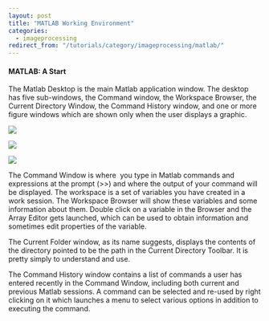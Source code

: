 ```yaml
---
layout: post
title: "MATLAB Working Environment"
categories:
  - imageprocessing
redirect_from: "/tutorials/category/imageprocessing/matlab/"
---
```


#### MATLAB: A Start

The Matlab Desktop is the main Matlab application window. The desktop has five sub-windows, the Command window, the Workspace Browser, the Current Directory Window, the Command History window, and one or more figure windows which are shown only when the user displays a graphic.

![][1]

![][2]

![][3]

The Command Window is where  you type in Matlab commands and expressions at the prompt (>>) and where the output of your command will be displayed. The workspace is a set of variables you have created in a work session. The Workspace Browser will show these variables and some information about them. Double click on a variable in the Browser and the Array Editor gets launched, which can be used to obtain information and sometimes edit properties of the variable.

The Current Folder window, as its name suggests, displays the contents of the directory pointed to be the path in the Current Directory Toolbar. It is pretty simply to understand and use.

The Command History window contains a list of commands a user has entered recently in the Command Window, including both current and previous Matlab sessions. A command can be selected and re-used by right clicking on it which launches a menu to select various options in addition to executing the command.

[1]: https://lh4.googleusercontent.com/qattNMg374Psyb_MyvlrV87-HXls081ATlM12B4i4QVegoA8A3bAFYbMg0n0tXNWlPGQXlipgtHJbNou72Efy1U605xaiwSA0IEz4HYjQHjCpAUyj3eGMxOk
[2]: https://lh3.googleusercontent.com/pbjdv9pwMjEtWYEzoeiD74ufJRIbsB8HOcG9bySM58iknKPa7MgLR4q7Zw1qcv5OebuuPjQv4Xeb8UDToynq6R4ppk0lobwANdE4w70J6TE3AnARXKhIffV8
[3]: https://lh5.googleusercontent.com/35-YkRTbTNZUg7eqYN_3gKbwA3Ys67GnU329OV_dQ5owjhiUoGkhh9m_nKVs8c3XNtOv4WF10zqnQmzN1mxmBogiKxnpQBUevlRi3rpXbRBtHuYdLoSlNhZR
